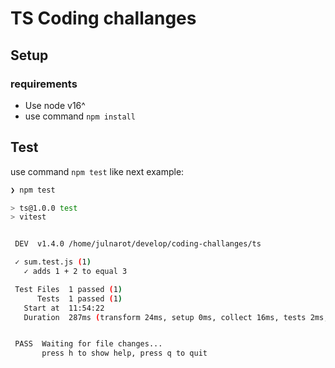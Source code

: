# TS Coding challanges

## Setup

### requirements

- Use node v16^
- use command `npm install `
## Test

use command `npm test` like next example:

```bash
❯ npm test

> ts@1.0.0 test
> vitest


 DEV  v1.4.0 /home/julnarot/develop/coding-challanges/ts

 ✓ sum.test.js (1)
   ✓ adds 1 + 2 to equal 3

 Test Files  1 passed (1)
      Tests  1 passed (1)
   Start at  11:54:22
   Duration  287ms (transform 24ms, setup 0ms, collect 16ms, tests 2ms, environment 0ms, prepare 81ms)


 PASS  Waiting for file changes...
       press h to show help, press q to quit
```